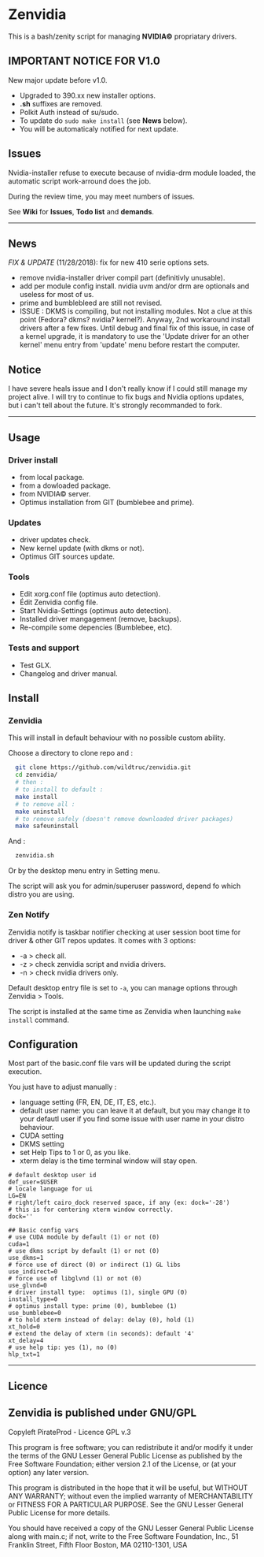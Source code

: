 # Zenvidia
This is a bash/zenity script for managing **NVIDIA©** propriatary drivers.

## IMPORTANT NOTICE FOR V1.0
New major update before v1.0.
 - Upgraded to 390.xx new installer options.
 - **.sh** suffixes are removed.
 - Polkit Auth instead of su/sudo.
 - To update do ```sudo make install``` (see **News** below).
 - You will be automaticaly notified for next update. 

## Issues
Nvidia-installer refuse to execute because of nvidia-drm module loaded, the automatic script work-arround does the job.

During the review time, you may meet numbers of issues.

See **Wiki** for **Issues**, **Todo list** and **demands**.

------------
## News

*FIX & UPDATE* (11/28/2018): fix for new 410 serie options sets.
 - remove nvidia-installer driver compil part (definitivly unusable).
 - add per module config install. nvidia uvm and/or drm are optionals and useless for most of us.
 - prime and bumblebleed are still not revised.
 - ISSUE : DKMS is compiling, but not installing modules. Not a clue at this point (Fedora? dkms? nvidia? kernel?). 
 	Anyway, 2nd workaround install drivers after a few fixes.
 	Until debug and final fix of this issue, in case of a kernel upgrade, it is mandatory to use the 'Update driver for an other kernel' menu entry from 'update' menu before restart the computer.

## Notice
I have severe heals issue and I don't really know if I could still manage my project alive. I will try to continue to fix bugs and Nvidia options updates, but i can't tell about the future. It's strongly recommanded to fork.

------------

## Usage

### Driver install
  
 - from local package.
 - from a dowloaded package.
 - from NVIDIA© server.
 - Optimus installation from GIT (bumblebee and prime).
 
### Updates

 - driver updates check.
 - New kernel update (with dkms or not).
 - Optimus GIT sources update.

### Tools

 - Edit xorg.conf file (optimus auto detection).
 - Édit Zenvidia config file.
 - Start Nvidia-Settings (optimus auto detection).
 - Installed driver mangagement (remove, backups).
 - Re-compile some depencies (Bumblebee, etc).

### Tests and support

 - Test GLX.
 - Changelog and driver manual.

## Install
### Zenvidia
This will install in default behaviour with no possible custom ability.

Choose a directory to clone repo and :
```sh
  git clone https://github.com/wildtruc/zenvidia.git
  cd zenvidia/
  # then :
  # to install to default :
  make install
  # to remove all :
  make uninstall
  # to remove safely (doesn't remove downloaded driver packages)
  make safeuninstall
```
And :
```sh
  zenvidia.sh
```
Or by the desktop menu entry in Setting menu.

The script will ask you for admin/superuser password, depend fo which distro you are using.

### Zen Notify
Zenvidia notify is taskbar notifier checking at user session boot time for driver & other GIT repos updates.
It comes with 3 options:
 - -a > check all.
 - -z > check zenvidia script and nvidia drivers.
 - -n > check nvidia drivers only.

Default desktop entry file is set to ```-a```, you can manage options through Zenvidia > Tools.

The script is installed at the same time as Zenvidia when launching ```make install``` command.

## Configuration
Most part of the basic.conf file vars will be updated during the script execution.

You just have to adjust manually :
 - language setting (FR, EN, DE, IT, ES, etc.).
 - default user name: you can leave it at default, but you may change it to your defautl user if you find some issue with user name in your distro behaviour.
 - CUDA setting
 - DKMS setting
 - set Help Tips to 1 or 0, as you like.
 - xterm delay is the time terminal window will stay open.

```
# default desktop user id
def_user=$USER
# locale language for ui
LG=EN
# right/left cairo_dock reserved space, if any (ex: dock='-28')
# this is for centering xterm window correctly.
dock=''

## Basic config vars
# use CUDA module by default (1) or not (0)
cuda=1
# use dkms script by default (1) or not (0)
use_dkms=1
# force use of direct (0) or indirect (1) GL libs
use_indirect=0
# force use of libglvnd (1) or not (0)
use_glvnd=0
# driver install type:  optimus (1), single GPU (0) 
install_type=0
# optimus install type: prime (0), bumblebee (1) 
use_bumblebee=0
# to hold xterm instead of delay: delay (0), hold (1)
xt_hold=0
# extend the delay of xterm (in seconds): default '4'
xt_delay=4
# use help tip: yes (1), no (0)
hlp_txt=1
```

---------

## Licence

Zenvidia is published under GNU/GPL
-----------------------------------

Copyleft PirateProd - Licence GPL v.3

This program is free software; you can redistribute it and/or modify it under the terms of the GNU Lesser General Public License as published by the Free Software Foundation; either version 2.1 of the License, or (at your option) any later version.

This program is distributed in the hope that it will be useful, but WITHOUT ANY WARRANTY; without even the implied warranty of MERCHANTABILITY or FITNESS FOR A PARTICULAR PURPOSE. See the GNU Lesser General Public License for more details.

You should have received a copy of the GNU Lesser General Public License along with main.c; if not, write to the Free Software Foundation, Inc., 51 Franklin Street, Fifth Floor Boston, MA 02110-1301,  USA


